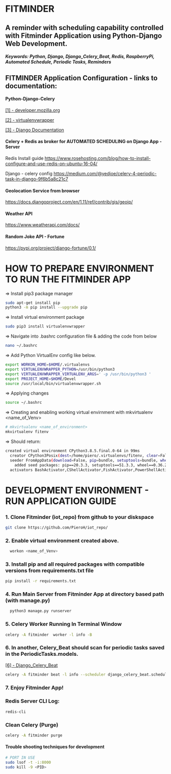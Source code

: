 # FITMINDER 

## A reminder with scheduling capability controlled with Fitminder Application using Python-Django Web Development.

##### Keywords: Python, Django, Django_Celery_Beat, Redis, RaspberryPi, Automated Schedule, Periodic Tasks, Reminders


## FITMINDER Application Configuration - links to documentation:

#### Python-Django-Celery 

[[1] - developer.mozilla.org ](https://developer.mozilla.org/en-US/docs/Learn/Server-side/Django/development_environment)


[[2] -  virtualenvwrapper ](https://virtualenvwrapper.readthedocs.io/en/latest/)


[[3] - Django Documentation](https://docs.djangoproject.com/en/3.2/)

#### Celery + Redis as broker for AUTOMATED SCHEDULING on Django App - Server

Redis Install guide
https://www.rosehosting.com/blog/how-to-install-configure-and-use-redis-on-ubuntu-16-04/

Django - celery config 
https://medium.com/@yedjoe/celery-4-periodic-task-in-django-9f6b5a8c21c7

#### Geolocation Service from browser
https://docs.djangoproject.com/en/1.11/ref/contrib/gis/geoip/

#### Weather API
https://www.weatherapi.com/docs/

#### Random Joke API - Fortune
https://pypi.org/project/django-fortune/0.1/


# HOW TO PREPARE ENVIRONMENT TO RUN THE FITMINDER APP

=> Install pip3 package manager
``` bash
sudo apt-get install pip
python3 -m pip install --upgrade pip
```

=> Install virtual environment package
``` bash
sudo pip3 install virtualenvwrapper

```
=> Navigate into .bashrc configuration file & adding the code from below

```bash 
nano ~/.bashrc
```
=> Add Python VirtualEnv config like below.

```bash 
export WORKON_HOME=$HOME/.virtualenvs
export VIRTUALENVWRAPPER_PYTHON=/usr/bin/python3
export VIRTUALENVWRAPPER_VIRTUALENV_ARGS=' -p /usr/bin/python3 '
export PROJECT_HOME=$HOME/Devel
source /usr/local/bin/virtualenvwrapper.sh
```

=> Applying changes

```bash 
source ~/.bashrc
```

=> Creating and enabling working virtual envirnment with mkvirtualenv <name_of_Venv>

```bash 
# mkvirtualenv <name_of_environment>
mkvirtualenv fitenv
```

=> Should return: 
``` bash
created virtual environment CPython3.8.5.final.0-64 in 99ms
  creator CPython3Posix(dest=/home/piero/.virtualenvs/fitenv, clear=False, no_vcs_ignore=False, global=False)
  seeder FromAppData(download=False, pip=bundle, setuptools=bundle, wheel=bundle, via=copy, app_data_dir=/home/piero/.local/share/virtualenv)
    added seed packages: pip==20.3.3, setuptools==51.3.3, wheel==0.36.2
  activators BashActivator,CShellActivator,FishActivator,PowerShellActivator,PythonActivator,XonshActivator
```


# DEVELOPMENT ENVIRONMENT - RUN APPLICATION GUIDE

### 1. Clone Fitminder (iot_repo) from github to your diskspace
```bash 
git clone https://github.com/PieroH/iot_repo/
```

### 2. Enable virtual environment created above.
```bash 
  workon <name_of_Venv>
```

### 3. Install pip and all required packages with compatible versions from requirements.txt file
```bash 
pip install -r requirements.txt
```

### 4. Run Main Server from Fitminder App at directory based path (with manage.py)
```bash 
  python3 manage.py runserver
```

### 5. Celery Worker Running In Terminal Window
```bash
celery -A fitminder  worker -l info -B
```

### 6. In another, Celery_Beat should scan for periodic tasks saved in the PeriodicTasks.models.

[[6] - Django_Celery_Beat](https://github.com/celery/django-celery-beat)
```bash
celery -A fitminder beat -l info --scheduler django_celery_beat.schedulers:DatabaseScheduler
```

### 7. Enjoy Fitminder App!



### Redis Server CLI Log: 

```bash 
redis-cli
```
### Clean Celery (Purge)

```bash 
celery -A fitminder purge
```

#### Trouble shooting techniques for development
```bash
# PORT IN USE
sudo lsof -t -i:8000
sudo kill -9 <PID>
```


